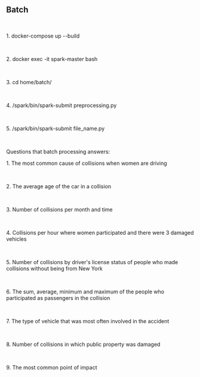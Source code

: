 <h2> Batch </h2> <br>

<p> 1. docker-compose up --build </p> <br>
<p> 2. docker exec -it spark-master bash </p> <br>
<p> 3. cd home/batch/ </p> <br>
<p> 4. /spark/bin/spark-submit preprocessing.py </p> <br>
<p> 5. /spark/bin/spark-submit file_name.py </p> <br>

<p> Questions that batch processing answers: </p>
<p> 1. The most common cause of collisions when women are driving </p> <br>
<p> 2. The average age of the car in a collision </p> <br>
<p> 3. Number of collisions per month and time </p> <br>
<p> 4. Collisions per hour where women participated and there were 3 damaged vehicles </p> <br>
<p> 5. Number of collisions by driver's license status of people who made collisions without being from New York </p> <br>
<p> 6. The sum, average, minimum and maximum of the people who participated as passengers in the collision </p> <br>
<p> 7. The type of vehicle that was most often involved in the accident </p> <br>
<p> 8. Number of collisions in which public property was damaged </p> <br>
<p> 9. The most common point of impact </p> <br
